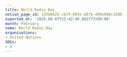 ```yaml
---
title: World Radio Day
notion_page_id: 1d5d6625-c679-803e-b876-d99e808c1590
exported_at: '2025-08-07T15:42:49.802773+00:00'
month: February
name: World Radio Day
organisations:
- United Nations
SDGs:
- 4
---
```


